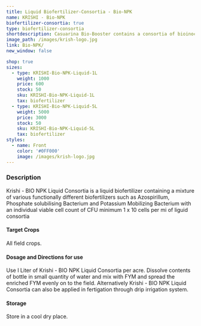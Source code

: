 ```yaml
---
title: Liquid Biofertilizer-Consortia - Bio-NPK
name: KRISHI - Bio-NPK
biofertilizer-consortia: true
type: biofertilizer-consortia
shortdescription: Casuarina Bio-Booster contains a consortia of bioinoculants
image_path: /images/krish-logo.jpg
link: Bio-NPK/
new_window: false

shop: true
sizes:
  - type: KRISHI-Bio-NPK-Liquid-1L
    weight: 1000
    price: 600
    stock: 50
    sku: KRISHI-Bio-NPK-Liquid-1L
    tax: biofertilizer
  - type: KRISHI-Bio-NPK-Liquid-5L
    weight: 5000
    price: 3000
    stock: 50
    sku: KRISHI-Bio-NPK-Liquid-5L
    tax: biofertilizer
styles:
  - name: Front
    color: '#0FF000'
    image: /images/krish-logo.jpg
---
```

### Description
Krishi - BIO NPK Liquid Consortia is a liquid biofertilizer containing a mixture of various functionally different biofertilizers such as Azospirillum, Phosphate solubilising Bacterium and Potassium Mobilizing Bacterium with an individual viable cell count of CFU minimum 1 x 10 cells per mi of liguid consortia

#### Target Crops
All field crops.
#### Dosage and Directions for use
Use I Liter of Krishi - BIO NPK Liquid Consortia per acre. Dissolve contents of bottle in small quantity of water and mix with FYM and spread the enriched FYM evenly on to the field. Alternatively Krishi - BIO NPK Liquid Consortia can also be applied in fertigation through drip irrigation system.

#### Storage
Store in a cool dry place.